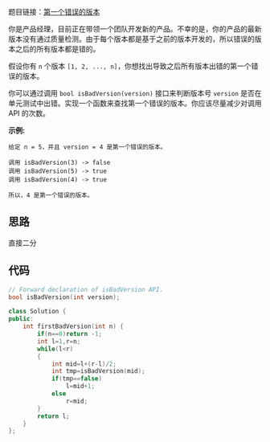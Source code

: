 题目链接：[第一个错误的版本](https://leetcode-cn.com/problems/first-bad-version/)

你是产品经理，目前正在带领一个团队开发新的产品。不幸的是，你的产品的最新版本没有通过质量检测。由于每个版本都是基于之前的版本开发的，所以错误的版本之后的所有版本都是错的。

假设你有 `n` 个版本 `[1, 2, ..., n]`，你想找出导致之后所有版本出错的第一个错误的版本。

你可以通过调用 `bool isBadVersion(version)` 接口来判断版本号 `version` 是否在单元测试中出错。实现一个函数来查找第一个错误的版本。你应该尽量减少对调用 API 的次数。

**示例:**

```
给定 n = 5，并且 version = 4 是第一个错误的版本。

调用 isBadVersion(3) -> false
调用 isBadVersion(5) -> true
调用 isBadVersion(4) -> true

所以，4 是第一个错误的版本。 
```

## 思路

直接二分

## 代码

```cpp
// Forward declaration of isBadVersion API.
bool isBadVersion(int version);

class Solution {
public:
    int firstBadVersion(int n) {
        if(n==0)return -1;
        int l=1,r=n;
        while(l<r)
        {
            int mid=l+(r-l)/2;
            int tmp=isBadVersion(mid);
            if(tmp==false)
                l=mid+1;
            else
                r=mid;
        }
        return l;
    }
};
```

